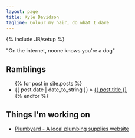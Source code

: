 ```yaml
---
layout: page
title: Kyle Davidson
tagline: Colour my hair, do what I dare
---
```

{% include JB/setup %}

"On the internet, noone knows you're a dog"

## Ramblings
<ul class="posts">
  {% for post in site.posts %}
    <li><span>{{ post.date | date_to_string }}</span> &raquo; <a href="{{ BASE_PATH }}{{ post.url }}">{{ post.title }}</a></li>
  {% endfor %}
</ul>

## Things I'm working on
<ul>
	<li><a href="/Plumbyard/">Plumbyard - A local plumbing supplies website</a></li>
</ul>
    
